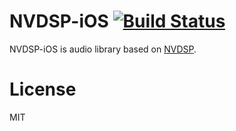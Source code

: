 # NVDSP-iOS [![Build Status](https://app.bitrise.io/app/21b9933e9b9d364b/status.svg?token=6hDTYiwX4BD8f1LmBabwSA&branch=master)](https://app.bitrise.io/app/21b9933e9b9d364b)

NVDSP-iOS is audio library based on [NVDSP](https://github.com/bartolsthoorn/NVDSP).

# License
MIT
